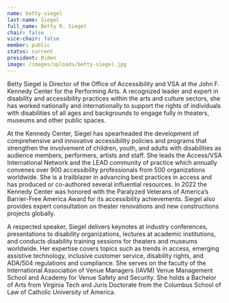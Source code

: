 ```yaml
---
name: betty-siegel
last-name: Siegel
full_name: Betty R. Siegel
chair: false
vice-chair: false
member: public
status: current
president: Biden
image: /images/uploads/betty-siegel.jpg
---
```

Betty Siegel is Director of the Office of Accessibility and VSA at the John F. Kennedy Center for the Performing Arts. A recognized leader and expert in disability and accessibility practices within the arts and culture sectors, she has worked nationally and internationally to support the rights of individuals with disabilities of all ages and backgrounds to engage fully in theaters, museums and other public spaces.

At the Kennedy Center, Siegel has spearheaded the development of comprehensive and innovative accessibility policies and programs that strengthen the involvement of children, youth, and adults with disabilities as audience members, performers, artists and staff. She leads the Access/VSA International Network and the LEAD community of practice which annually convenes over 900 accessibility professionals from 500 organizations worldwide. She is a trailblazer in advancing best practices in access and has produced or co-authored several influential resources. In 2022 the Kennedy Center was honored with the Paralyzed Veterans of America’s Barrier-Free America Award for its accessibility achievements. Siegel also provides expert consultation on theater renovations and new constructions projects globally.

A respected speaker, Siegel delivers keynotes at industry conferences, presentations to disability organizations, lectures at academic institutions, and conducts disability training sessions for theaters and museums worldwide. Her expertise covers topics such as trends in access, emerging assistive technology, inclusive customer service, disability rights, and ADA/504 regulations and compliance. She serves on the faculty of the International Association of Venue Managers (IAVM) Venue Management School and Academy for Venue Safety and Security. She holds a Bachelor of Arts from Virginia Tech and Juris Doctorate from the Columbus School of Law of Catholic University of America.
